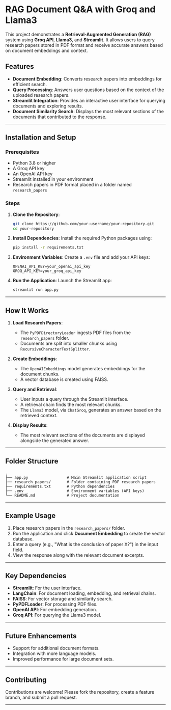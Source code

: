 # RAG Document Q&A with Groq and Llama3

This project demonstrates a **Retrieval-Augmented Generation (RAG)** system using **Groq API**, **Llama3**, and **Streamlit**. It allows users to query research papers stored in PDF format and receive accurate answers based on document embeddings and context.

## Features
- **Document Embedding**: Converts research papers into embeddings for efficient search.
- **Query Processing**: Answers user questions based on the context of the uploaded research papers.
- **Streamlit Integration**: Provides an interactive user interface for querying documents and exploring results.
- **Document Similarity Search**: Displays the most relevant sections of the documents that contributed to the response.

---

## Installation and Setup

### Prerequisites
- Python 3.8 or higher
- A Groq API key
- An OpenAI API key
- Streamlit installed in your environment
- Research papers in PDF format placed in a folder named `research_papers`

### Steps
1. **Clone the Repository**:
   ```bash
   git clone https://github.com/your-username/your-repository.git
   cd your-repository
   ```

2. **Install Dependencies**:
   Install the required Python packages using:
   ```bash
   pip install -r requirements.txt
   ```

3. **Environment Variables**:
   Create a `.env` file and add your API keys:
   ```env
   OPENAI_API_KEY=your_openai_api_key
   GROQ_API_KEY=your_groq_api_key
   ```

4. **Run the Application**:
   Launch the Streamlit app:
   ```bash
   streamlit run app.py
   ```

---

## How It Works

1. **Load Research Papers**:
   - The `PyPDFDirectoryLoader` ingests PDF files from the `research_papers` folder.
   - Documents are split into smaller chunks using `RecursiveCharacterTextSplitter`.

2. **Create Embeddings**:
   - The `OpenAIEmbeddings` model generates embeddings for the document chunks.
   - A vector database is created using FAISS.

3. **Query and Retrieval**:
   - User inputs a query through the Streamlit interface.
   - A retrieval chain finds the most relevant chunks.
   - The `Llama3` model, via `ChatGroq`, generates an answer based on the retrieved context.

4. **Display Results**:
   - The most relevant sections of the documents are displayed alongside the generated answer.

---

## Folder Structure
```plaintext
.
├── app.py                 # Main Streamlit application script
├── research_papers/       # Folder containing PDF research papers
├── requirements.txt       # Python dependencies
├── .env                   # Environment variables (API keys)
└── README.md              # Project documentation
```

---

## Example Usage

1. Place research papers in the `research_papers/` folder.
2. Run the application and click **Document Embedding** to create the vector database.
3. Enter a query (e.g., "What is the conclusion of paper X?") in the input field.
4. View the response along with the relevant document excerpts.

---

## Key Dependencies
- **Streamlit**: For the user interface.
- **LangChain**: For document loading, embedding, and retrieval chains.
- **FAISS**: For vector storage and similarity search.
- **PyPDFLoader**: For processing PDF files.
- **OpenAI API**: For embedding generation.
- **Groq API**: For querying the Llama3 model.

---

## Future Enhancements
- Support for additional document formats.
- Integration with more language models.
- Improved performance for large document sets.

---

## Contributing
Contributions are welcome! Please fork the repository, create a feature branch, and submit a pull request.

---
